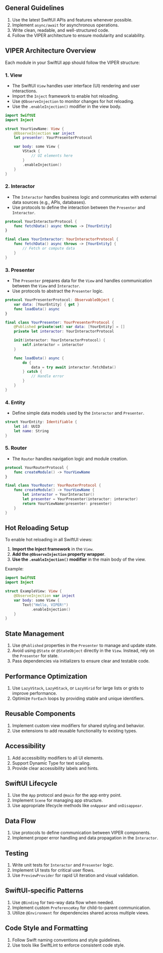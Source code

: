 ## General Guidelines
1. Use the latest SwiftUI APIs and features whenever possible.
2. Implement `async/await` for asynchronous operations.
3. Write clean, readable, and well-structured code.
4. Follow the VIPER architecture to ensure modularity and scalability.

## VIPER Architecture Overview
Each module in your SwiftUI app should follow the VIPER structure:

### 1. **View**
   - The SwiftUI `View` handles user interface (UI) rendering and user interactions.
   - Import the `Inject` framework to enable hot reloading.
   - Use `@ObserveInjection` to monitor changes for hot reloading.
   - Use the `.enableInjection()` modifier in the view body.

   ```swift
   import SwiftUI
   import Inject

   struct YourViewName: View {
       @ObserveInjection var inject
       let presenter: YourPresenterProtocol

       var body: some View {
           VStack {
               // UI elements here
           }
           .enableInjection()
       }
   }
   ```

### 2. **Interactor**
   - The `Interactor` handles business logic and communicates with external data sources (e.g., APIs, databases).
   - Use protocols to define the interaction between the `Presenter` and `Interactor`.

   ```swift
   protocol YourInteractorProtocol {
       func fetchData() async throws -> [YourEntity]
   }

   final class YourInteractor: YourInteractorProtocol {
       func fetchData() async throws -> [YourEntity] {
           // Fetch or compute data
       }
   }
   ```

### 3. **Presenter**
   - The `Presenter` prepares data for the `View` and handles communication between the `View` and `Interactor`.
   - Use protocols to abstract the `Presenter` logic.

   ```swift
   protocol YourPresenterProtocol: ObservableObject {
       var data: [YourEntity] { get }
       func loadData() async
   }

   final class YourPresenter: YourPresenterProtocol {
       @Published private(set) var data: [YourEntity] = []
       private let interactor: YourInteractorProtocol

       init(interactor: YourInteractorProtocol) {
           self.interactor = interactor
       }

       func loadData() async {
           do {
               data = try await interactor.fetchData()
           } catch {
               // Handle error
           }
       }
   }
   ```

### 4. **Entity**
   - Define simple data models used by the `Interactor` and `Presenter`.

   ```swift
   struct YourEntity: Identifiable {
       let id: UUID
       let name: String
   }
   ```

### 5. **Router**
   - The `Router` handles navigation logic and module creation.

   ```swift
   protocol YourRouterProtocol {
       func createModule() -> YourViewName
   }

   final class YourRouter: YourRouterProtocol {
       func createModule() -> YourViewName {
           let interactor = YourInteractor()
           let presenter = YourPresenter(interactor: interactor)
           return YourViewName(presenter: presenter)
       }
   }
   ```

## Hot Reloading Setup
To enable hot reloading in all SwiftUI views:
1. **Import the Inject framework** in the `View`.
2. **Add the `@ObserveInjection` property wrapper**.
3. **Use the `.enableInjection()` modifier** in the main body of the view.

Example:
```swift
import SwiftUI
import Inject

struct ExampleView: View {
    @ObserveInjection var inject
    var body: some View {
        Text("Hello, VIPER!")
            .enableInjection()
    }
}
```

## State Management
1. Use `@Published` properties in the `Presenter` to manage and update state.
2. Avoid using `@State` or `@StateObject` directly in the `View`. Instead, rely on the `Presenter` for state.
3. Pass dependencies via initializers to ensure clear and testable code.

## Performance Optimization
1. Use `LazyVStack`, `LazyHStack`, or `LazyVGrid` for large lists or grids to improve performance.
2. Optimize `ForEach` loops by providing stable and unique identifiers.

## Reusable Components
1. Implement custom view modifiers for shared styling and behavior.
2. Use extensions to add reusable functionality to existing types.

## Accessibility
1. Add accessibility modifiers to all UI elements.
2. Support Dynamic Type for text scaling.
3. Provide clear accessibility labels and hints.

## SwiftUI Lifecycle
1. Use the `App` protocol and `@main` for the app entry point.
2. Implement `Scene` for managing app structure.
3. Use appropriate lifecycle methods like `onAppear` and `onDisappear`.

## Data Flow
1. Use protocols to define communication between VIPER components.
2. Implement proper error handling and data propagation in the `Interactor`.

## Testing
1. Write unit tests for `Interactor` and `Presenter` logic.
2. Implement UI tests for critical user flows.
3. Use `PreviewProvider` for rapid UI iteration and visual validation.

## SwiftUI-specific Patterns
1. Use `@Binding` for two-way data flow when needed.
2. Implement custom `PreferenceKey` for child-to-parent communication.
3. Utilize `@Environment` for dependencies shared across multiple views.

## Code Style and Formatting
1. Follow Swift naming conventions and style guidelines.
2. Use tools like SwiftLint to enforce consistent code style.